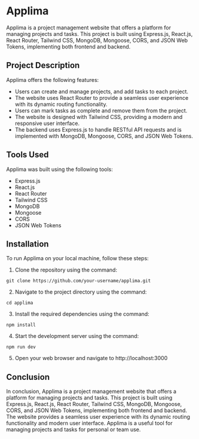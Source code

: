# Applima

Applima is a project management website that offers a platform for managing projects and tasks. This project is built using Express.js, React.js, React Router, Tailwind CSS, MongoDB, Mongoose, CORS, and JSON Web Tokens, implementing both frontend and backend.

## Project Description

Applima offers the following features:

- Users can create and manage projects, and add tasks to each project.
- The website uses React Router to provide a seamless user experience with its dynamic routing functionality.
- Users can mark tasks as complete and remove them from the project.
- The website is designed with Tailwind CSS, providing a modern and responsive user interface.
- The backend uses Express.js to handle RESTful API requests and is implemented with MongoDB, Mongoose, CORS, and JSON Web Tokens.

## Tools Used

Applima was built using the following tools:

- Express.js
- React.js
- React Router
- Tailwind CSS
- MongoDB
- Mongoose
- CORS
- JSON Web Tokens

## Installation

To run Applima on your local machine, follow these steps:

1. Clone the repository using the command:

`
git clone https://github.com/your-username/applima.git
`

2. Navigate to the project directory using the command:

`
cd applima
`

3. Install the required dependencies using the command:

`
npm install
`

4. Start the development server using the command:

`
npm run dev
`

5. Open your web browser and navigate to http://localhost:3000

## Conclusion

In conclusion, Applima is a project management website that offers a platform for managing projects and tasks. This project is built using Express.js, React.js, React Router, Tailwind CSS, MongoDB, Mongoose, CORS, and JSON Web Tokens, implementing both frontend and backend. The website provides a seamless user experience with its dynamic routing functionality and modern user interface. Applima is a useful tool for managing projects and tasks for personal or team use.














